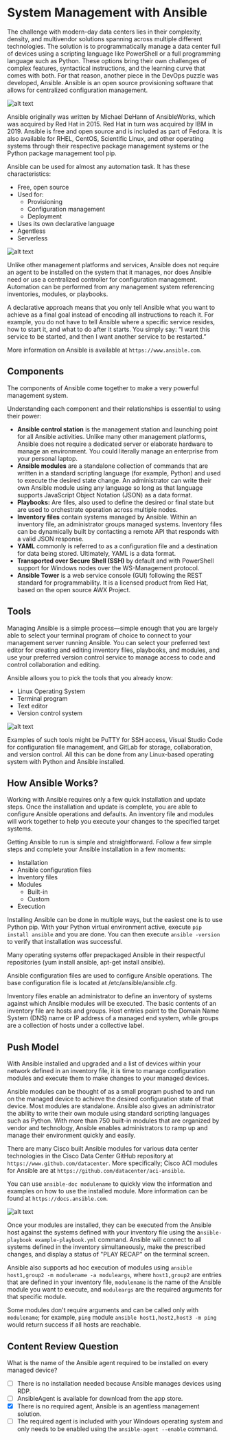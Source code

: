 
# System Management with Ansible

The challenge with modern-day data centers lies in their complexity, density, and multivendor solutions spanning across multiple different technologies. The solution is to programmatically manage a data center full of devices using a scripting language like PowerShell or a full programming language such as Python. These options bring their own challenges of complex features, syntactical instructions, and the learning curve that comes with both. For that reason, another piece in the DevOps puzzle was developed, Ansible. Ansible is an open source provisioning software that allows for centralized configuration management.

![alt text](../Images/image-4330.png)

Ansible originally was written by Michael DeHann of AnsibleWorks, which was acquired by Red Hat in 2015. Red Hat in turn was acquired by IBM in 2019. Ansible is free and open source and is included as part of Fedora. It is also available for RHEL, CentOS, Scientific Linux, and other operating systems through their respective package management systems or the Python package management tool pip.

Ansible can be used for almost any automation task. It has these characteristics:

- Free, open source
- Used for:
  - Provisioning
  - Configuration management
  - Deployment
- Uses its own declarative language
- Agentless
- Serverless

![alt text](../Images/image-4331.png)

Unlike other management platforms and services, Ansible does not require an agent to be installed on the system that it manages, nor does Ansible need or use a centralized controller for configuration management. Automation can be performed from any management system referencing inventories, modules, or playbooks.

A declarative approach means that you only tell Ansible what you want to achieve as a final goal instead of encoding all instructions to reach it. For example, you do not have to tell Ansible where a specific service resides, how to start it, and what to do after it starts. You simply say: “I want this service to be started, and then I want another service to be restarted.”

More information on Ansible is available at `https://www.ansible.com`.

## Components

The components of Ansible come together to make a very powerful management system.

Understanding each component and their relationships is essential to using their power:

- **Ansible control station** is the management station and launching point for all Ansible activities. Unlike many other management platforms, Ansible does not require a dedicated server or elaborate hardware to manage an environment. You could literally manage an enterprise from your personal laptop.
- **Ansible modules** are a standalone collection of commands that are written in a standard scripting language (for example, Python) and used to execute the desired state change. An administrator can write their own Ansible module using any language so long as that language supports JavaScript Object Notation (JSON) as a data format.
- **Playbooks:** Are files, also used to define the desired or final state but are used to orchestrate operation across multiple nodes.
- **Inventory files** contain systems managed by Ansible. Within an inventory file, an administrator groups managed systems. Inventory files can be dynamically built by contacting a remote API that responds with a valid JSON response.
- **YAML** commonly is referred to as a configuration file and a destination for data being stored. Ultimately, YAML is a data format.
- **Transported over Secure Shell (SSH)** by default and with PowerShell support for Windows nodes over the WS-Management protocol.
- **Ansible Tower** is a web service console (GUI) following the REST standard for programmability. It is a licensed product from Red Hat, based on the open source AWX Project.

## Tools

Managing Ansible is a simple process—simple enough that you are largely able to select your terminal program of choice to connect to your management server running Ansible. You can select your preferred text editor for creating and editing inventory files, playbooks, and modules, and use your preferred version control service to manage access to code and control collaboration and editing.

Ansible allows you to pick the tools that you already know:

- Linux Operating System
- Terminal program
- Text editor
- Version control system

![alt text](../Images/image-4332.png)

Examples of such tools might be PuTTY for SSH access, Visual Studio Code for configuration file management, and GitLab for storage, collaboration, and version control. All this can be done from any Linux-based operating system with Python and Ansible installed.

## How Ansible Works?

Working with Ansible requires only a few quick installation and update steps. Once the installation and update is complete, you are able to configure Ansible operations and defaults. An inventory file and modules will work together to help you execute your changes to the specified target systems.

Getting Ansible to run is simple and straightforward. Follow a few simple steps and complete your Ansible installation in a few moments:

- Installation
- Ansible configuration files
- Inventory files
- Modules
  - Built-in
  - Custom
- Execution

Installing Ansible can be done in multiple ways, but the easiest one is to use Python pip. With your Python virtual environment active, execute `pip install ansible` and you are done. You can then execute `ansible -version` to verify that installation was successful.

Many operating systems offer prepackaged Ansible in their respectful repositories (yum install ansible, apt-get install ansible).

Ansible configuration files are used to configure Ansible operations. The base configuration file is located at /etc/ansible/ansible.cfg.

Inventory files enable an administrator to define an inventory of systems against which Ansible modules will be executed. The basic contents of an inventory file are hosts and groups. Host entries point to the Domain Name System (DNS) name or IP address of a managed end system, while groups are a collection of hosts under a collective label.

## Push Model

With Ansible installed and upgraded and a list of devices within your network defined in an inventory file, it is time to manage configuration modules and execute them to make changes to your managed devices.

Ansible modules can be thought of as a small program pushed to and run on the managed device to achieve the desired configuration state of that device. Most modules are standalone. Ansible also gives an administrator the ability to write their own module using standard scripting languages such as Python. With more than 750 built-in modules that are organized by vendor and technology, Ansible enables administrators to ramp up and manage their environment quickly and easily.

There are many Cisco built Ansible modules for various data center technologies in the Cisco Data Center GitHub repository at `https://www.github.com/datacenter`. More specifically; Cisco ACI modules for Ansible are at `https://github.com/datacenter/aci-ansible`.

You can use `ansible-doc modulename` to quickly view the information and examples on how to use the installed module. More information can be found at `https://docs.ansible.com`.

![alt text](../Images/image-4333.png)

Once your modules are installed, they can be executed from the Ansible host against the systems defined with your inventory file using the a`nsible-playbook example-playbook.yml` command. Ansible will connect to all systems defined in the inventory simultaneously, make the prescribed changes, and display a status of "PLAY RECAP" on the terminal screen.

Ansible also supports ad hoc execution of modules using `ansible host1,group2 -m modulename -a moduleargs`, where `host1,group2` are entries that are defined in your inventory file, `modulename` is the name of the Ansible module you want to execute, and `moduleargs` are the required arguments for that specific module.

Some modules don't require arguments and can be called only with `modulename`; for example, `ping` module `ansible host1,host2,host3 -m ping` would return success if all hosts are reachable.

## Content Review Question

What is the name of the Ansible agent required to be installed on every managed device?

- [ ] There is no installation needed because Ansible manages devices using RDP.
- [ ] AnsibleAgent is available for download from the app store.
- [x] There is no required agent, Ansible is an agentless management solution.
- [ ] The required agent is included with your Windows operating system and only needs to be enabled using the `ansible-agent --enable` command.
